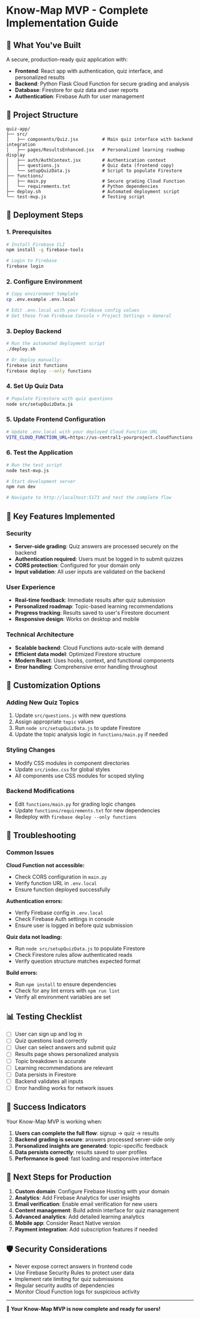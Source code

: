# Know-Map MVP - Complete Implementation Guide

## 🎯 What You've Built

A secure, production-ready quiz application with:

- **Frontend**: React app with authentication, quiz interface, and personalized results
- **Backend**: Python Flask Cloud Function for secure grading and analysis
- **Database**: Firestore for quiz data and user reports
- **Authentication**: Firebase Auth for user management

## 📁 Project Structure

```
quiz-app/
├── src/
│   ├── components/Quiz.jsx         # Main quiz interface with backend integration
│   ├── pages/ResultsEnhanced.jsx   # Personalized learning roadmap display
│   ├── auth/AuthContext.jsx        # Authentication context
│   ├── questions.js                # Quiz data (frontend copy)
│   └── setupQuizData.js            # Script to populate Firestore
├── functions/
│   ├── main.py                     # Secure grading Cloud Function
│   └── requirements.txt            # Python dependencies
├── deploy.sh                       # Automated deployment script
└── test-mvp.js                     # Testing script
```

## 🚀 Deployment Steps

### 1. Prerequisites
```bash
# Install Firebase CLI
npm install -g firebase-tools

# Login to Firebase
firebase login
```

### 2. Configure Environment
```bash
# Copy environment template
cp .env.example .env.local

# Edit .env.local with your Firebase config values
# Get these from Firebase Console > Project Settings > General
```

### 3. Deploy Backend
```bash
# Run the automated deployment script
./deploy.sh

# Or deploy manually:
firebase init functions
firebase deploy --only functions
```

### 4. Set Up Quiz Data
```bash
# Populate Firestore with quiz questions
node src/setupQuizData.js
```

### 5. Update Frontend Configuration
```bash
# Update .env.local with your deployed Cloud Function URL
VITE_CLOUD_FUNCTION_URL=https://us-central1-yourproject.cloudfunctions.net
```

### 6. Test the Application
```bash
# Run the test script
node test-mvp.js

# Start development server
npm run dev

# Navigate to http://localhost:5173 and test the complete flow
```

## 🔧 Key Features Implemented

### Security
- **Server-side grading**: Quiz answers are processed securely on the backend
- **Authentication required**: Users must be logged in to submit quizzes
- **CORS protection**: Configured for your domain only
- **Input validation**: All user inputs are validated on the backend

### User Experience
- **Real-time feedback**: Immediate results after quiz submission
- **Personalized roadmap**: Topic-based learning recommendations
- **Progress tracking**: Results saved to user's Firestore document
- **Responsive design**: Works on desktop and mobile

### Technical Architecture
- **Scalable backend**: Cloud Functions auto-scale with demand
- **Efficient data model**: Optimized Firestore structure
- **Modern React**: Uses hooks, context, and functional components
- **Error handling**: Comprehensive error handling throughout

## 🎨 Customization Options

### Adding New Quiz Topics
1. Update `src/questions.js` with new questions
2. Assign appropriate `topic` values
3. Run `node src/setupQuizData.js` to update Firestore
4. Update the topic analysis logic in `functions/main.py` if needed

### Styling Changes
- Modify CSS modules in component directories
- Update `src/index.css` for global styles
- All components use CSS modules for scoped styling

### Backend Modifications
- Edit `functions/main.py` for grading logic changes
- Update `functions/requirements.txt` for new dependencies
- Redeploy with `firebase deploy --only functions`

## 🐛 Troubleshooting

### Common Issues

**Cloud Function not accessible:**
- Check CORS configuration in `main.py`
- Verify function URL in `.env.local`
- Ensure function deployed successfully

**Authentication errors:**
- Verify Firebase config in `.env.local`
- Check Firebase Auth settings in console
- Ensure user is logged in before quiz submission

**Quiz data not loading:**
- Run `node src/setupQuizData.js` to populate Firestore
- Check Firestore rules allow authenticated reads
- Verify question structure matches expected format

**Build errors:**
- Run `npm install` to ensure dependencies
- Check for any lint errors with `npm run lint`
- Verify all environment variables are set

## 📊 Testing Checklist

- [ ] User can sign up and log in
- [ ] Quiz questions load correctly
- [ ] User can select answers and submit quiz
- [ ] Results page shows personalized analysis
- [ ] Topic breakdown is accurate
- [ ] Learning recommendations are relevant
- [ ] Data persists in Firestore
- [ ] Backend validates all inputs
- [ ] Error handling works for network issues

## 🎉 Success Indicators

Your Know-Map MVP is working when:

1. **Users can complete the full flow**: signup → quiz → results
2. **Backend grading is secure**: answers processed server-side only
3. **Personalized insights are generated**: topic-specific feedback
4. **Data persists correctly**: results saved to user profiles
5. **Performance is good**: fast loading and responsive interface

## 🚀 Next Steps for Production

1. **Custom domain**: Configure Firebase Hosting with your domain
2. **Analytics**: Add Firebase Analytics for user insights
3. **Email verification**: Enable email verification for new users
4. **Content management**: Build admin interface for quiz management
5. **Advanced analytics**: Add detailed learning analytics
6. **Mobile app**: Consider React Native version
7. **Payment integration**: Add subscription features if needed

## 🛡️ Security Considerations

- Never expose correct answers in frontend code
- Use Firebase Security Rules to protect user data
- Implement rate limiting for quiz submissions
- Regular security audits of dependencies
- Monitor Cloud Function logs for suspicious activity

---

**🎯 Your Know-Map MVP is now complete and ready for users!**

